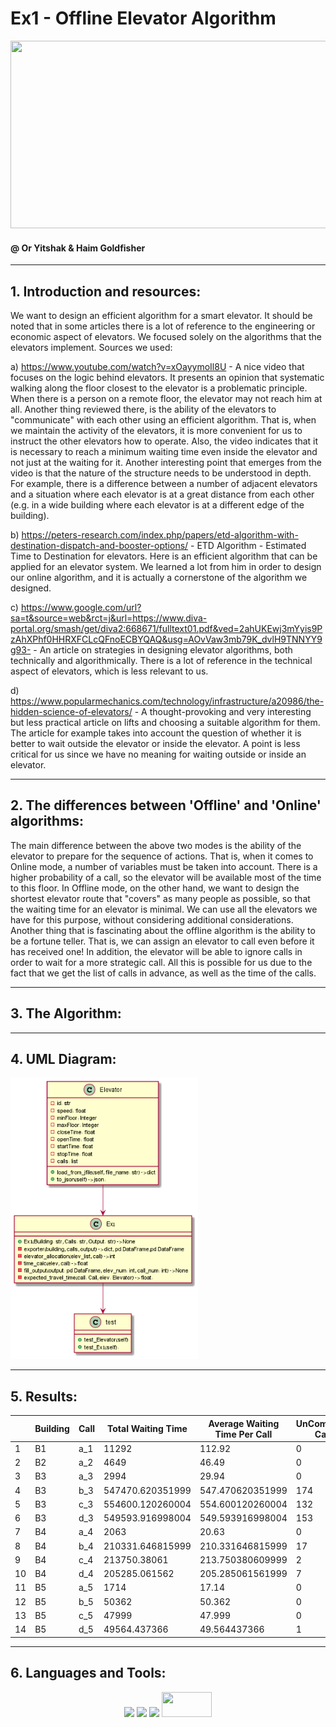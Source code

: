 # Ex1 - Offline Elevator Algorithm

 <code><img height="300" width="600" src="https://38i4h31480aw2fd03t4av02o-wpengine.netdna-ssl.com/wp-content/uploads/2016/07/Smart-Elevators.jpg"/></code>

#### @ Or Yitshak & Haim Goldfisher

---------

## 1. Introduction and resources:
We want to design an efficient algorithm for a smart elevator. It should be noted that in some articles there is a lot of reference to the engineering or economic aspect of elevators. We focused solely on the algorithms that the elevators implement. Sources we used:

a) https://www.youtube.com/watch?v=xOayymoIl8U - A nice video that focuses on the logic behind elevators. It presents an opinion that systematic walking along the floor closest to the elevator is a problematic principle. When there is a person on a remote floor, the elevator may not reach him at all. Another thing reviewed there, is the ability of the elevators to "communicate" with each other using an efficient algorithm. That is, when we maintain the activity of the elevators, it is more convenient for us to instruct the other elevators how to operate. Also, the video indicates that it is necessary to reach a minimum waiting time even inside the elevator and not just at the waiting for it. Another interesting point that emerges from the video is that the nature of the structure needs to be understood in depth. For example, there is a difference between a number of adjacent elevators and a situation where each elevator is at a great distance from each other (e.g. in a wide building where each elevator is at a different edge of the building).

b) https://peters-research.com/index.php/papers/etd-algorithm-with-destination-dispatch-and-booster-options/ - ETD Algorithm - Estimated Time to Destination for elevators. Here is an efficient algorithm that can be applied for an elevator system. We learned a lot from him in order to design our online algorithm, and it is actually a cornerstone of the algorithm we designed.

c) https://www.google.com/url?sa=t&source=web&rct=j&url=https://www.diva-portal.org/smash/get/diva2:668671/fulltext01.pdf&ved=2ahUKEwj3mYyis9PzAhXPhf0HHRXFCLcQFnoECBYQAQ&usg=AOvVaw3mb79K_dvlH9TNNYY9g93- - An article on strategies in designing elevator algorithms, both technically and algorithmically. There is a lot of reference in the technical aspect of elevators, which is less relevant to us.

d) https://www.popularmechanics.com/technology/infrastructure/a20986/the-hidden-science-of-elevators/ - A thought-provoking and very interesting but less practical article on lifts and choosing a suitable algorithm for them. The article for example takes into account the question of whether it is better to wait outside the elevator or inside the elevator. A point is less critical for us since we have no meaning for waiting outside or inside an elevator.

---------

## 2. The differences between 'Offline' and 'Online' algorithms:
The main difference between the above two modes is the ability of the elevator to prepare for the sequence of actions. That is, when it comes to Online mode, a number of variables must be taken into account. There is a higher probability of a call, so the elevator will be available most of the time to this floor.
In Offline mode, on the other hand, we want to design the shortest elevator route that "covers" as many people as possible, so that the waiting time for an elevator is minimal. We can use all the elevators we have for this purpose, without considering additional considerations. Another thing that is fascinating about the offline algorithm is the ability to be a fortune teller. That is, we can assign an elevator to call even before it has received one! In addition, the elevator will be able to ignore calls in order to wait for a more strategic call. All this is possible for us due to the fact that we get the list of calls in advance, as well as the time of the calls.

--------- 

## 3. The Algorithm:



---------

## 4. UML Diagram:


<code><img height="450" width="300" src="https://github.com/haimgoldfisher/OOP_ex1/blob/master/UML_img.png?raw=true"/></code>

---------

## 5. Results:

|       | Building | Call | Total Waiting Time | Average Waiting Time Per Call | UnCompleted Calls | Certificate |
| ----- | ---------| -----| ------------------ | ----------------------------- | ----------------- | ----------- |
| 1     | B1       | a_1  | 11292              | 112.92                        | 0                 | -273971877  |
| 2     | B2       | a_2  | 4649               | 46.49                         | 0                 | -237904543  |
| 3     | B3       | a_3  | 2994               | 29.94                         | 0                 | -44160852   |
| 4     | B3       | b_3  | 547470.620351999   | 547.470620351999              | 174               | -2001207391 |
| 5     | B3       | c_3  | 554600.120260004   | 554.600120260004              | 132               | -1969794310 |
| 6     | B3       | d_3  | 549593.916998004   | 549.593916998004              | 153               | -1979939333 |
| 7     | B4       | a_4  | 2063               | 20.63                         | 0                 | -54793609   |
| 8     | B4       | b_4  | 210331.646815999   | 210.331646815999              | 17                | -744519961  |
| 9     | B4       | c_4  | 213750.38061       | 213.750380609999              | 2                 | -747533748  |
| 10    | B4       | d_4  | 205285.061562      | 205.285061561999              | 7                 | -762051044  |
| 11    | B5       | a_5  | 1714               | 17.14                         | 0                 | -69599288   |
| 12    | B5       | b_5  | 50362              | 50.362                        | 0                 | -219374659  |
| 13    | B5       | c_5  | 47999              | 47.999                        | 0                 | -250958602  |
| 14    | B5       | d_5  | 49564.437366       | 49.564437366                  | 1                 | -223098839  |

---------

## 6. Languages and Tools:

  <div align="center">
  
  <code><img height="40" src="https://cdn3.iconfinder.com/data/icons/logos-and-brands-adobe/512/267_Python-512.png"/></code>
  <code><img height="40" src="https://pbs.twimg.com/profile_images/1206603239791218688/0AwZ0m6W_400x400.jpg"/></code>
  <code><img height="40" src="https://www.clipartmax.com/png/middle/136-1368231_farmers-markets-json-icon-transparent.png"/></code>
  <code><img height="40" width="80" src="https://user-images.githubusercontent.com/74299934/124384183-c15bd600-dcd8-11eb-8350-d1980f87b8c8.png"/></code>
  
